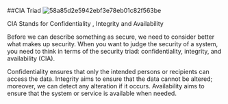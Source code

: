 ##CIA Triad
![58a85d2e5942ebf3e78eb01c82f563be](https://github.com/user-attachments/assets/e69ce957-2011-4723-b540-7903f1dbe7e7)

CIA Stands for Confidentiality , Integrity and Availability

Before we can describe something as secure, we need to consider better what makes up security. When you want to judge the security of a system, you need to think in terms of the security triad: confidentiality, integrity, and availability (CIA).

Confidentiality ensures that only the intended persons or recipients can access the data.
Integrity aims to ensure that the data cannot be altered; moreover, we can detect any alteration if it occurs.
Availability aims to ensure that the system or service is available when needed.
